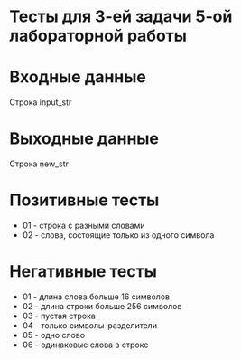 # Тесты для 3-ей задачи 5-ой лабораторной работы

# Входные данные

Строка input_str

# Выходные данные

Строка new_str

# Позитивные тесты

- 01 - строка с разными словами
- 02 - слова, состоящие только из одного символа

# Негативные тесты

- 01 - длина слова больше 16 символов
- 02 - длина строки больше 256 символов
- 03 - пустая строка
- 04 - только символы-разделители
- 05 - одно слово
- 06 - одинаковые слова в строке
